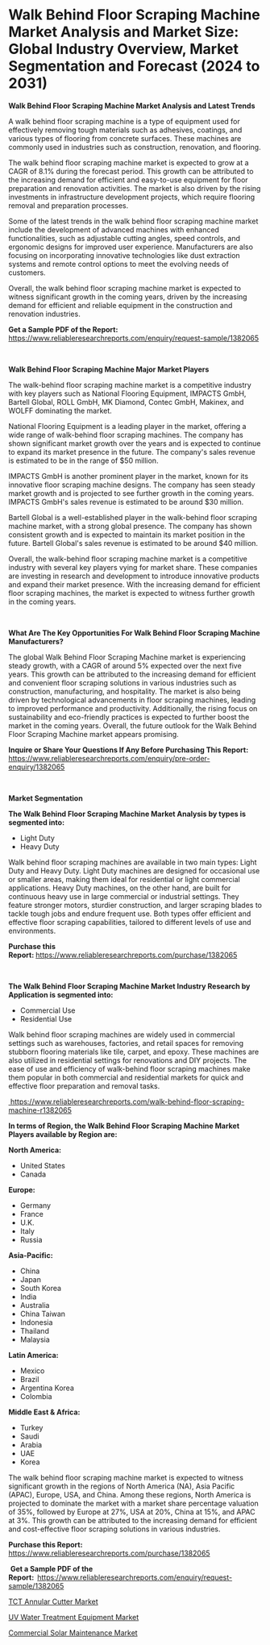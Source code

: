 <p><h1>Walk Behind Floor Scraping Machine Market Analysis and Market Size: Global Industry Overview, Market Segmentation and Forecast (2024 to 2031)</h1></p><p><strong>Walk Behind Floor Scraping Machine Market Analysis and Latest Trends</strong></p>
<p><p>A walk behind floor scraping machine is a type of equipment used for effectively removing tough materials such as adhesives, coatings, and various types of flooring from concrete surfaces. These machines are commonly used in industries such as construction, renovation, and flooring.</p><p>The walk behind floor scraping machine market is expected to grow at a CAGR of 8.1% during the forecast period. This growth can be attributed to the increasing demand for efficient and easy-to-use equipment for floor preparation and renovation activities. The market is also driven by the rising investments in infrastructure development projects, which require flooring removal and preparation processes.</p><p>Some of the latest trends in the walk behind floor scraping machine market include the development of advanced machines with enhanced functionalities, such as adjustable cutting angles, speed controls, and ergonomic designs for improved user experience. Manufacturers are also focusing on incorporating innovative technologies like dust extraction systems and remote control options to meet the evolving needs of customers.</p><p>Overall, the walk behind floor scraping machine market is expected to witness significant growth in the coming years, driven by the increasing demand for efficient and reliable equipment in the construction and renovation industries.</p></p>
<p><strong>Get a Sample PDF of the Report:&nbsp;</strong> <a href="https://www.reliableresearchreports.com/enquiry/request-sample/1382065">https://www.reliableresearchreports.com/enquiry/request-sample/1382065</a></p>
<p>&nbsp;</p>
<p><strong>Walk Behind Floor Scraping Machine Major Market Players</strong></p>
<p><p>The walk-behind floor scraping machine market is a competitive industry with key players such as National Flooring Equipment, IMPACTS GmbH, Bartell Global, ROLL GmbH, MK Diamond, Contec GmbH, Makinex, and WOLFF dominating the market.</p><p>National Flooring Equipment is a leading player in the market, offering a wide range of walk-behind floor scraping machines. The company has shown significant market growth over the years and is expected to continue to expand its market presence in the future. The company's sales revenue is estimated to be in the range of $50 million.</p><p>IMPACTS GmbH is another prominent player in the market, known for its innovative floor scraping machine designs. The company has seen steady market growth and is projected to see further growth in the coming years. IMPACTS GmbH's sales revenue is estimated to be around $30 million.</p><p>Bartell Global is a well-established player in the walk-behind floor scraping machine market, with a strong global presence. The company has shown consistent growth and is expected to maintain its market position in the future. Bartell Global's sales revenue is estimated to be around $40 million.</p><p>Overall, the walk-behind floor scraping machine market is a competitive industry with several key players vying for market share. These companies are investing in research and development to introduce innovative products and expand their market presence. With the increasing demand for efficient floor scraping machines, the market is expected to witness further growth in the coming years.</p></p>
<p>&nbsp;</p>
<p><strong>What Are The Key Opportunities For Walk Behind Floor Scraping Machine Manufacturers?</strong></p>
<p><p>The global Walk Behind Floor Scraping Machine market is experiencing steady growth, with a CAGR of around 5% expected over the next five years. This growth can be attributed to the increasing demand for efficient and convenient floor scraping solutions in various industries such as construction, manufacturing, and hospitality. The market is also being driven by technological advancements in floor scraping machines, leading to improved performance and productivity. Additionally, the rising focus on sustainability and eco-friendly practices is expected to further boost the market in the coming years. Overall, the future outlook for the Walk Behind Floor Scraping Machine market appears promising.</p></p>
<p><strong>Inquire or Share Your Questions If Any Before Purchasing This Report:</strong> <a href="https://www.reliableresearchreports.com/enquiry/pre-order-enquiry/1382065">https://www.reliableresearchreports.com/enquiry/pre-order-enquiry/1382065</a></p>
<p>&nbsp;</p>
<p><strong>Market Segmentation</strong></p>
<p><strong>The Walk Behind Floor Scraping Machine Market Analysis by types is segmented into:</strong></p>
<p><ul><li>Light Duty</li><li>Heavy Duty</li></ul></p>
<p><p>Walk behind floor scraping machines are available in two main types: Light Duty and Heavy Duty. Light Duty machines are designed for occasional use or smaller areas, making them ideal for residential or light commercial applications. Heavy Duty machines, on the other hand, are built for continuous heavy use in large commercial or industrial settings. They feature stronger motors, sturdier construction, and larger scraping blades to tackle tough jobs and endure frequent use. Both types offer efficient and effective floor scraping capabilities, tailored to different levels of use and environments.</p></p>
<p><strong>Purchase this Report:&nbsp;</strong><a href="https://www.reliableresearchreports.com/purchase/1382065">https://www.reliableresearchreports.com/purchase/1382065</a></p>
<p>&nbsp;</p>
<p><strong>The Walk Behind Floor Scraping Machine Market Industry Research by Application is segmented into:</strong></p>
<p><ul><li>Commercial Use</li><li>Residential Use</li></ul></p>
<p><p>Walk behind floor scraping machines are widely used in commercial settings such as warehouses, factories, and retail spaces for removing stubborn flooring materials like tile, carpet, and epoxy. These machines are also utilized in residential settings for renovations and DIY projects. The ease of use and efficiency of walk-behind floor scraping machines make them popular in both commercial and residential markets for quick and effective floor preparation and removal tasks.</p></p>
<p><a href="https://www.reliableresearchreports.com/walk-behind-floor-scraping-machine-r1382065">&nbsp;https://www.reliableresearchreports.com/walk-behind-floor-scraping-machine-r1382065</a></p>
<p><strong>In terms of Region, the Walk Behind Floor Scraping Machine Market Players available by Region are:</strong></p>
<p>
    <p> <strong> North America: </strong>
        <ul>
            <li>United States</li>
            <li>Canada</li>
        </ul>
        </p> 
    <p> <strong> Europe: </strong>
        <ul>
            <li>Germany</li>
            <li>France</li>
            <li>U.K.</li>
            <li>Italy</li>
            <li>Russia</li>
        </ul>
        </p> 
    <p> <strong> Asia-Pacific: </strong>
        <ul>
            <li>China</li>
            <li>Japan</li>
            <li>South Korea</li>
            <li>India</li>
            <li>Australia</li>
            <li>China Taiwan</li>
            <li>Indonesia</li>
            <li>Thailand</li>
            <li>Malaysia</li>
        </ul>
        </p> 
    <p> <strong> Latin America: </strong>
        <ul>
            <li>Mexico</li>
            <li>Brazil</li>
            <li>Argentina Korea</li>
            <li>Colombia</li>
        </ul>
        </p> 
    <p> <strong> Middle East & Africa: </strong>
        <ul>
            <li>Turkey</li>
            <li>Saudi</li>
            <li>Arabia</li>
            <li>UAE</li>
            <li>Korea</li>
        </ul>
    </p>
    </p>
<p><p>The walk behind floor scraping machine market is expected to witness significant growth in the regions of North America (NA), Asia Pacific (APAC), Europe, USA, and China. Among these regions, North America is projected to dominate the market with a market share percentage valuation of 35%, followed by Europe at 27%, USA at 20%, China at 15%, and APAC at 3%. This growth can be attributed to the increasing demand for efficient and cost-effective floor scraping solutions in various industries.</p></p>
<p><strong>Purchase this Report: </strong><a href="https://www.reliableresearchreports.com/purchase/1382065">https://www.reliableresearchreports.com/purchase/1382065</a></p>
<p>&nbsp;<strong>Get a Sample PDF of the Report:&nbsp;&nbsp;</strong><a href="https://www.reliableresearchreports.com/enquiry/request-sample/1382065">https://www.reliableresearchreports.com/enquiry/request-sample/1382065</a></p>
<p><strong></strong></p>
<p><p><a href="https://www.linkedin.com/pulse/tct-annular-cutter-market-outlook-industry-overview-forecast-mookf?trackingId=CcCEn3Dj%2FshSMlWWzqTD%2Fw%3D%3D">TCT Annular Cutter Market</a></p><p><a href="https://www.linkedin.com/pulse/uv-water-treatment-equipment-market-size-outlook-forecast-2024-mgjie?trackingId=o5HBg%2BYdDTpj8Ov07iJMcQ%3D%3D">UV Water Treatment Equipment Market</a></p><p><a href="https://www.linkedin.com/pulse/commercial-solar-maintenance-market-size-reveals-best-s4skf?trackingId=rRfNqQEfxdz5E4bn9mwRzw%3D%3D">Commercial Solar Maintenance Market</a></p></p>